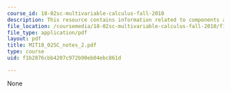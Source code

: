 ```yaml
---
course_id: 18-02sc-multivariable-calculus-fall-2010
description: This resource contains information related to components and projection.
file_location: /coursemedia/18-02sc-multivariable-calculus-fall-2010/f1b2876cbb4207c972b90eb04ebc861d_MIT18_02SC_notes_2.pdf
file_type: application/pdf
layout: pdf
title: MIT18_02SC_notes_2.pdf
type: course
uid: f1b2876cbb4207c972b90eb04ebc861d

---
```

None